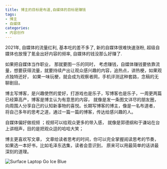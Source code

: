 ```yaml
---
title: 博主的目标是布道,自媒体的目标是赚钱
tags: 
- 博主
- 自媒体
categories:
- 内容创作
---
```




2021年, 自媒体的流量红利, 基本吃的差不多了, 新的自媒体很难快速涨粉, 超级自媒体也放慢了氪金出好内容的频率,  自媒体的钱没那么好赚了.



如果把自媒体当作职业， 那就要图一乐的同时， 考虑赚钱，自媒体赚钱要依靠流量，想要获得流量，就要持续产出让观众感兴趣的内容，追热点，讲热梗，如果观点独特还好， 如果一味玩梗，就会成为观察者网，手机评测这种套路，念稿的无聊剧目。



博主写博客，是兴趣使然的爱好，打游戏也是乐子，写博客也是乐子，一周更两篇已经算高产，博客是博主认为有意思的内容， 就像是发一条图文详尽的朋友圈， 向周围人分享自己的认知新事物的喜悦。长期写博客的博主，像是一名布道者， 将自己多年的思考之道，通过一篇一篇的博客，传达给感兴趣的人。



自媒体偏好做视频 ；视频可以给观众更多的带入感， 就像是郭德纲和于谦站在台上讲相声，目的是把观众逗的哈哈大笑；



博主更喜欢写文章， 文章给读者思考的时间，你可以完全掌握阅读思考的节奏，如果选一本好书，比如毛泽东选集，读者会意识到， 原来可以用最简单的话讲最深刻的道理。





 ![Surface Laptop Go Ice Blue](https://cdn.fangyuanxiaozhan.com/assets/1629196110973FZDfYT3H.jpeg)